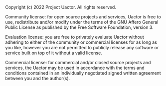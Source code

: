 Copyright (c) 2022 Project Uactor. All rights reserved.

Community license: for open source projects and services, Uactor is free to use,
redistribute and/or modify under the terms of the GNU Affero General Public
License as published by the Free Software Foundation, version 3.

Evaluation license: you are free to privately evaluate Uactor without adhering to
either of the community or commercial licenses for as long as you like, however
you are not permitted to publicly release any software or service built on top
of it without a valid license.

Commercial license: for commercial and/or closed source projects and services,
the Uactor may be used in accordance with the terms and
conditions contained in an individually negotiated signed written agreement
between you and the author(s).
